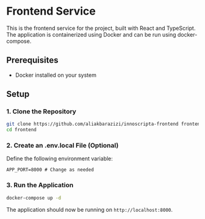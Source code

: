 # Frontend Service

This is the frontend service for the project, built with React and TypeScript. The application is containerized using Docker and can be run using docker-compose.

## Prerequisites

- Docker installed on your system

## Setup

### 1. Clone the Repository

```bash
git clone https://github.com/aliakbarazizi/innoscripta-frontend frontend
cd frontend
```

### 2. Create an .env.local File (Optional)

Define the following environment variable:

```
APP_PORT=8000 # Change as needed
```

### 3. Run the Application

```bash
docker-compose up -d
```

The application should now be running on `http://localhost:8000`.
